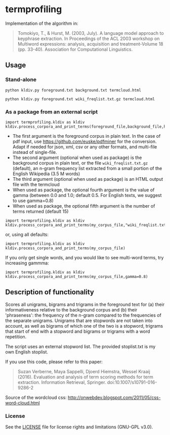 # termprofiling

Implementation of the algorithm in:
> Tomokiyo, T., & Hurst, M. (2003, July). A language model approach to keyphrase extraction. In Proceedings of the ACL 2003 workshop on Multiword expressions: analysis, acquisition and treatment-Volume 18 (pp. 33-40). Association for Computational Linguistics.

## Usage

### Stand-alone

```
python kldiv.py foreground.txt background.txt termcloud.html
```
```
python kldiv.py foreground.txt wiki_freqlist.txt.gz termcloud.html
```

### As a package from an external script

```
import termprofiling.kldiv as kldiv
kldiv.process_corpora_and_print_terms(foreground_file,background_file,htmlpath,gamma,number_of_terms)
```

* The first argument is the foreground corpus in plain text. In the case of pdf input, use https://github.com/euske/pdfminer for the conversion. Adapt if needed for json, xml, csv or any other formats, and multi-file instead of single-file. 
* The second argument (optional when used as package) is the background corpus in plain text, or the file `wiki_freqlist.txt.gz` (default), an n-gram frequency list extracted from a small portion of the English Wikipedia (3.5 M words)
* The third argument (optional when used as package) is an HTML output file with the termcloud 
* When used as package, the optional fourth argument is the value of gamma (between 0.0 and 1.0; default 0.5. For English texts, we suggest to use gamma=0.8)
* When used as package, the optional fifth argument is the number of terms returned (default 15)

```
import termprofiling.kldiv as kldiv
kldiv.process_corpora_and_print_terms(my_corpus_file,"wiki_freqlist.txt.gz","my_termcloud.html","0.8",15)
```

or, using all defaults:

```
import termprofiling.kldiv as kldiv
kldiv.process_corpora_and_print_terms(my_corpus_file)
```

If you only get single words, and you would like to see multi-word terms, try increasing gammma:

```
import termprofiling.kldiv as kldiv
kldiv.process_corpora_and_print_terms(my_corpus_file,gamma=0.8)
```

## Description of functionality

Scores all unigrams, bigrams and trigrams in the foreground text for (a) their informativeness relative to the background corpus and (b) their 'phraseness': the frequency of the n-gram compared to the frequencies of the separate unigrams.
Unigrams that are stopwords are not taken into account, as well as bigrams of which one of the two is a stopword, trigrams that start of end with a stopword and bigrams or trigrams with a word repetition.

The script uses an external stopword list. The provided stoplist.txt is my own English stoplist.

If you use this code, please refer to this paper:
> Suzan Verberne, Maya Sappelli, Djoerd Hiemstra, Wessel Kraaij (2016). Evaluation and analysis of term scoring methods for term extraction. Information Retrieval, Springer. doi:10.1007/s10791-016-9286-2

Source of the wordcloud css: http://onwebdev.blogspot.com/2011/05/css-word-cloud.html

### License

See the [LICENSE](LICENSE.md) file for license rights and limitations (GNU-GPL v3.0).
